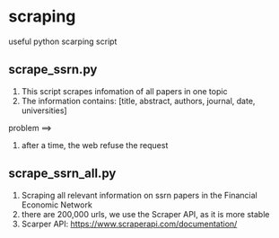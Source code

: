 # scraping
useful python scarping script


## scrape_ssrn.py
1. This script scrapes infomation of all papers in one topic 
2. The information contains: [title, abstract, authors, journal, date, universities]

problem ==>
1. after a time, the web refuse the request 


## scrape_ssrn_all.py
1. Scraping all relevant information on ssrn papers in the Financial Economic Network
2. there are 200,000 urls, we use the Scraper API, as it is more stable
3. Scarper API: https://www.scraperapi.com/documentation/
